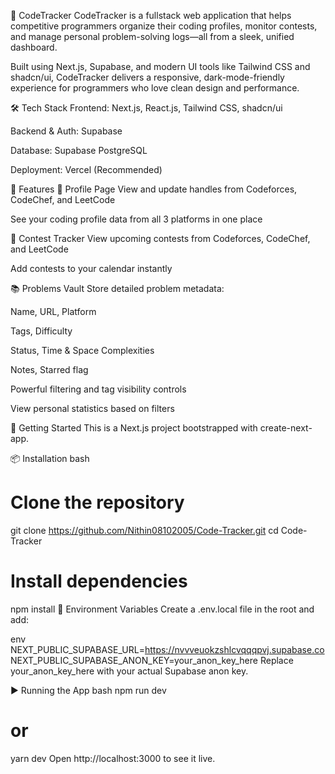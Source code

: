 🚀 CodeTracker
CodeTracker is a fullstack web application that helps competitive programmers organize their coding profiles, monitor contests, and manage personal problem-solving logs—all from a sleek, unified dashboard.

Built using Next.js, Supabase, and modern UI tools like Tailwind CSS and shadcn/ui, CodeTracker delivers a responsive, dark-mode-friendly experience for programmers who love clean design and performance.

🛠 Tech Stack
Frontend: Next.js, React.js, Tailwind CSS, shadcn/ui

Backend & Auth: Supabase

Database: Supabase PostgreSQL

Deployment: Vercel (Recommended)

📌 Features
👤 Profile Page
View and update handles from Codeforces, CodeChef, and LeetCode

See your coding profile data from all 3 platforms in one place

📅 Contest Tracker
View upcoming contests from Codeforces, CodeChef, and LeetCode

Add contests to your calendar instantly

📚 Problems Vault
Store detailed problem metadata:

Name, URL, Platform

Tags, Difficulty

Status, Time & Space Complexities

Notes, Starred flag

Powerful filtering and tag visibility controls

View personal statistics based on filters

🚀 Getting Started
This is a Next.js project bootstrapped with create-next-app.

📦 Installation
bash
# Clone the repository
git clone https://github.com/Nithin08102005/Code-Tracker.git
cd Code-Tracker

# Install dependencies
npm install
🔐 Environment Variables
Create a .env.local file in the root and add:

env
NEXT_PUBLIC_SUPABASE_URL=https://nvvveuokzshlcvqqqpvj.supabase.co
NEXT_PUBLIC_SUPABASE_ANON_KEY=your_anon_key_here
Replace your_anon_key_here with your actual Supabase anon key.

▶️ Running the App
bash
npm run dev
# or
yarn dev
Open http://localhost:3000 to see it live.
